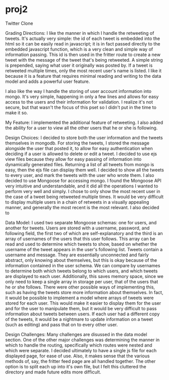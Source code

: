 proj2
=====

Twitter Clone

Grading Directions:
I like the manner in which I handle the retweeting of tweets. It's actually very simple: the id of each tweet is embedded into the html so it can be easily read in javascript; it is in fact passed directly to the embedded javascript function, which is a very clean and simple way of information passing. This id is then used in the fritter route to create a new tweet with the message of the tweet that's being retweeted. A simple string is prepended, saying what user it originally was posted by. If a tweet is retweeted multiple times, only the most recent user's name is listed. I like it because it is a feature that requires minimal reading and writing to the data model and adds a powerful user feature.

I also like the way I handle the storing of user account information into mongo. It's very simple, happening in only a few lines and allows for easy access to the users and their information for validation. I realize it's not secure, but that wasn't the focus of this pset so I didn't put in the time to make it so. 


My Feature:
I implemented the additional feature of retweeting. I also added the ability for a user to view all the other users that he or she is following. 


Design Choices:
I decided to store both the user information and the tweets themselves in mongodb. For storing the tweets, I stored the message alongside the user that posted it, to allow for easy authentication when deciding if a user is allowed to delete or edit a tweet.
I decided to use ejs view files because they allow for easy passing of information into dynamically generated files. Returning a list of all tweets from mongo is easy, then the ejs file can display them well. I decided to show all the tweets to every user, and mark the tweets with the user who wrote them. 
I also decided to use Mongoose for accessing mongo. I found the Mongoose API very intuitive and understandable, and it did all the operations I wanted to perform very well and simply.
I chose to only show the most recent user in the case of a tweet being retweeted multiple times. It would be very difficult to display multiple users in a chain of retweets in a visually appealing manner, and generally the most recent is the most relevant. 
I also decided to 



Data Model:
I used two separate Mongoose schemas: one for users, and another for tweets. Users are stored with a username, password, and following field, the first two of which are self-explanatory and the third is an array of usernames of the users that this user follows. This array can be read and used to determine which tweets to show, based on whether the username of the tweet appears in the user's following list.
Tweets contain a username and message. They are essentially unconnected and fairly abstract, only knowing about themselves, but this is okay because of the information contained in the user schema. We can compare by usernames to determine both which tweets belong to which users, and which tweets are displayed to each user. Additionally, this saves memory space, since we only need to keep a single array in storage per user, that of the users that he or she follows. 
There were other possible ways of implementing this, such as having the tweets store more information about themselves. In fact, it would be possible to implement a model where arrays of tweets were stored for each user. This would make it easier to display them for the user and for the user to manipulate them, but it would be very difficult to pass information about tweets between users. If each user had a different copy of the tweets, it would be a nightmare to update information on a tweet (such as editing) and pass that on to every other user.


Design Challenges:
Many challenges are disussed in the data model section.
One of the other major challenges was determining the manner in which to handle the routing, specifically which routes were nested and which were separate. I decided ultimately to have a single js file for each displayed page, for ease of use. Also, it makes sense that the various methods of, say, the fritter feed page are all handled together. The other option is to split each up into it's own file, but I felt this cluttered the directory and made future edits more difficult. 